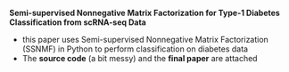 **Semi-supervised Nonnegative Matrix Factorization for Type-1 Diabetes Classification from scRNA-seq Data**
- this paper uses Semi-supervised Nonnegative Matrix Factorization (SSNMF) in Python to perform classification on diabetes data
- The **source code** (a bit messy) and the **final paper** are attached

